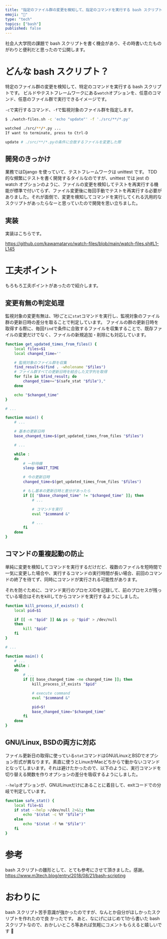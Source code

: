 ```yaml
---
title: "指定のファイル群の変更を検知して、指定のコマンドを実行する bash スクリプトを書いてみた"
emoji: "👀"
type: "tech"
topics: ["bash"]
published: false
---
```


社会人大学院の課題で bash スクリプトを書く機会があり、その時書いたたものがわりと便利だと思ったので公開します。

# どんな bash スクリプト？

特定のファイル群の変更を検知して、特定のコマンドを実行する bash スクリプトです。
ビルドやテストフレームワークにある`watch`オプションを、任意のコマンド、任意のファイル群で実行できるイメージです。

`-c`で実行するコマンド、`-f`で監視対象のファイル群を指定します。

```bash
$ ./watch-files.sh -c 'echo "update"' -f './src/**/*.py'

watched ./src/**/*.py ...
If want to terminate, press to Ctrl-D

update # ./src/**/*.pyの条件に合致するファイルを変更した際
```

## 開発のきっかけ

業務ではDjango を使っていて、テストフレームワークは unittest です。
TDD 的な頻繁にテストを書く開発するタイルなのですが、unittest では jest の watch オプションのように、ファイルの変更を検知してテストを再実行する機能が標準で付いてらず、ファイル変更後に毎回手動でテストを再実行する必要がありました。それが面倒で、変更を検知してコマンドを実行してくれる汎用的なスクリプトがあったらなーと思っていたので開発を思い立ちました。

## 実装

実装はこちらです。

https://github.com/kawamataryo/watch-files/blob/main/watch-files.sh#L1-L145

# 工夫ポイント

もろもろ工夫ポイントがあったので紹介します。

## 変更有無の判定処理

監視対象の変更有無は、1秒ごとに`stat`コマンドを実行し、監視対象のファイル群の更新日時の差分を取ることで判定しています。
ファイルの群の更新日時を取得する際に、毎回`find`で条件に合致するファイルを収集することで、既存ファイルの変更だけでなく、ファイルの新規追加・削除にも対応しています。

```bash
function get_updated_times_from_files() {
    local files=$1
    local changed_time=''

    # 監視対象のファイル群を収集
    find_result=$(find . -wholename "$files")
    # ファイル群すべての更新日時を結合した文字列を取得
    for file in $find_result; do
        changed_time+="$(safe_stat "$file"),"
    done

    echo "$changed_time"
}

# ...

function main() {
    # ...

    # 基本の更新日時
    base_changed_time=$(get_updated_times_from_files "$files")

    # ...

    while :
    do
        # 一秒待機
        sleep $WAIT_TIME

        # 今の更新日時
        changed_time=$(get_updated_times_from_files "$files")

        # もし基本の更新日時と差分があったら
        if [[ "$base_changed_time" != "$changed_time" ]]; then
            # ...

            # コマンドを実行
            eval "$command &"

            # ...
        fi
    done
}
```

## コマンドの重複起動の防止

単純に変更を検知してコマンドを実行するだけだど、複数のファイルを短時間で一気に変更した場合や、実行するコマンドの実行時間が長い場合、前回のコマンドの終了を待てず、同時にコマンドが実行される可能性があります。

それを防ぐために、コマンド実行のプロセスIDを記録して、前のプロセスが残っている場合はそれをkillしてからコマンドを実行するようにしました。

```bash
function kill_process_if_exists() {
    local pid=$1

    if [[ -n "$pid" ]] && ps -p "$pid" > /dev/null
    then
        kill "$pid"
    fi
}

# ...

function main() {
    # ...
    while :
    do
        # ...
        if [[ base_changed_time -ne changed_time ]]; then
            kill_process_if_exists "$pid"

            # execute command
            eval "$command &"

            pid=$!
            base_changed_time="$changed_time"
        fi
    done
}
```

## GNU/Linux, BSDの両方に対応
ファイル更新日の取得に使っている`stat`コマンドはGNU/LinuxとBSDでオプション形式が異なります。素直に使うとLinuxかMacどちからで動かないコマンドとなってしまいます。それは避けたかったので、以下のように、実行コマンドを切り替える関数を作りオプションの差分を吸収するようにしました。

`--help`オプションが、GNU/Linuxだけにあることに着目して、exitコードでの分岐で判定しています。

```bash
function safe_stat() {
    local file=$1
    if stat --help >/dev/null 2>&1; then
        echo "$(stat -c %Y "$file")"
    else
        echo "$(stat -f %m "$file")"
    fi
}
```

# 参考

bash スクリプトの雛形として、とても参考にさせて頂きました。感謝。
https://www.m3tech.blog/entry/2018/08/21/bash-scripting

# おわりに

bash スクリプト苦手意識が強かったのですが、なんとか自分がほしかったスクリプトを作れたので良
かったです。
あと、なにげにはじめて1から書いた bash スクリプトなので、おかしいところ等あれば気軽にコメントもらえると嬉しいです 🙏
